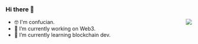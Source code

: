 ### Hi there 👋

<!--
**Confucian-e/Confucian-e** is a ✨ _special_ ✨ repository because its `README.md` (this file) appears on your GitHub profile.

Here are some ideas to get you started:

- 🔭 I’m currently working on ...
- 🌱 I’m currently learning ...
- 👯 I’m looking to collaborate on ...
- 🤔 I’m looking for help with ...
- 💬 Ask me about ...
- 📫 How to reach me: ...
- 😄 Pronouns: ...
- ⚡ Fun fact: ...
-->
<a href="https://github.com/anuraghazra/github-readme-stats">
  <img align="right" src="https://github-readme-stats.vercel.app/api?username=Confucian-e&count_private=true&show_icons=true&theme=tokyonight" />
</a>

- 🤓 I'm confucian.
- 🔭 I’m currently working on Web3.
- 🌱 I’m currently learning blockchain dev. 

<!-- ![Confucian's GitHub stats](https://github-readme-stats.vercel.app/api?username=Confucian-e&count_private=true&show_icons=true&theme=tokyonight) -->

<!-- ![Top Langs](https://github-readme-stats.vercel.app/api/top-langs/?username=Confucian-e&count_private=true&show_icons=true&theme=tokyonight&layout=compact) -->
